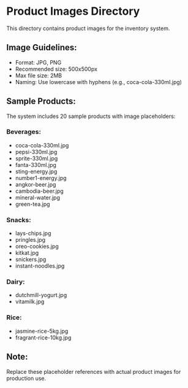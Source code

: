 # Product Images Directory

This directory contains product images for the inventory system.

## Image Guidelines:
- Format: JPG, PNG
- Recommended size: 500x500px
- Max file size: 2MB
- Naming: Use lowercase with hyphens (e.g., coca-cola-330ml.jpg)

## Sample Products:
The system includes 20 sample products with image placeholders:

### Beverages:
- coca-cola-330ml.jpg
- pepsi-330ml.jpg
- sprite-330ml.jpg
- fanta-330ml.jpg
- sting-energy.jpg
- number1-energy.jpg
- angkor-beer.jpg
- cambodia-beer.jpg
- mineral-water.jpg
- green-tea.jpg

### Snacks:
- lays-chips.jpg
- pringles.jpg
- oreo-cookies.jpg
- kitkat.jpg
- snickers.jpg
- instant-noodles.jpg

### Dairy:
- dutchmill-yogurt.jpg
- vitamilk.jpg

### Rice:
- jasmine-rice-5kg.jpg
- fragrant-rice-10kg.jpg

## Note:
Replace these placeholder references with actual product images for production use.
